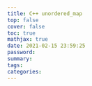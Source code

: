 ```yaml
---
title: C++ unordered_map
top: false
cover: false
toc: true
mathjax: true
date: 2021-02-15 23:59:25
password:
summary:
tags:
categories:
---
```

